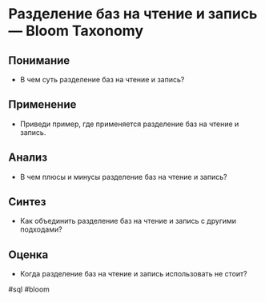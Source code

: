 # Разделение баз на чтение и запись — Bloom Taxonomy

## Понимание
- В чем суть разделение баз на чтение и запись?

## Применение
- Приведи пример, где применяется разделение баз на чтение и запись.

## Анализ
- В чем плюсы и минусы разделение баз на чтение и запись?

## Синтез
- Как объединить разделение баз на чтение и запись с другими подходами?

## Оценка
- Когда разделение баз на чтение и запись использовать не стоит?

#sql #bloom
